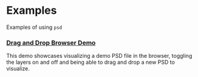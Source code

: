# Examples

Examples of using `psd`

### [Drag and Drop Browser Demo](./drag-drop-browser)

This demo showcases visualizing a demo PSD file in the browser, toggling the layers on and off and
being able to drag and drop a new PSD to visualize.
